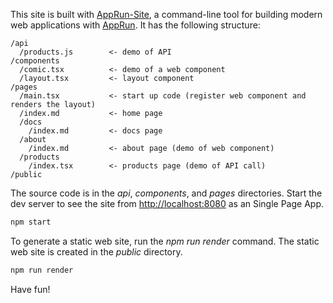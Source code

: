 This site is built with [AppRun-Site](https://github.com/yysun/apprun-site), a command-line tool for building modern web applications with [AppRun](https://github.com/yysun/apprun). It has the following structure:

```
/api
  /products.js        <- demo of API
/components
  /comic.tsx          <- demo of a web component
  /layout.tsx         <- layout component
/pages
  /main.tsx           <- start up code (register web component and renders the layout)
  /index.md           <- home page
  /docs
    /index.md         <- docs page
  /about
    /index.md         <- about page (demo of web component)
  /products
    /index.tsx        <- products page (demo of API call)
/public
```

The source code is in the _api_, _components_, and _pages_ directories. Start the dev server to see the site from [http://localhost:8080](http://localhost:8080) as an Single Page App.

```bash
npm start
```

To generate a static web site, run the _npm run render_ command. The static web site is created in the _public_ directory.

```bash
npm run render
```

Have fun!